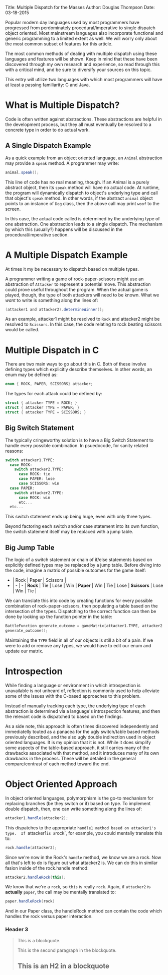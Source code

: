 Title: Multiple Dispatch for the Masses
Author: Douglas Thompson
Date: 03-18-2015

Popular modern day languages used by most programmers have progressed from perdominately procedural/imperative to single dispatch object oriented.  Most mainstream languages also incorporate functional and generic programming to a limited extent as well. We will worry only about the most common subset of features for this article.

The most common methods of dealing with multiple dispatch using these languages and features will be shown.  Keep in mind that these have been discovered through my own research and experience, so read through this with a critical mind, and be sure to diversify your sources on this topic.

This entry will utilize two languages with which most programmers will have at least a passing familiarity: C and Java.

# What is Multiple Dispatch?

Code is often written against abstractions.  These abstractions are helpful in the development process, but they all must eventually be resolved to a concrete type in order to do actual work.

## A Single Dispatch Example

As a quick example from an object oriented language, an `Animal` abstraction may provide a `speak` method.  A programmer may write:
```java
animal.speak();
```
This line of code has no real meaning, though.  If an Animal is a purely abstract object, then its `speak` method will have no actual code.  At runtime, the program will dynamically dispatch to object's underlying type and call that object's `speak` method.  In other words, if the abstract `animal` object points to an instance of `Dog` class, then the above call may print `woof` to the screen.

In this case, the actual code called is determined by the underlying type of one abstraction.  One abstraction leads to a single dispatch.  The mechanism by which this (usually?) happens will be discussed in the procedural/imperative section.

# A Multiple Dispatch Example
At times it my be necessary to dispatch based on multiple types.

A programmer writing a game of rock-paper-scissors might use an abstraction of `Attacker` to represent a potential move.  This abstraction could prove useful throughout the program.  When the actual game is played, though, the type of both attackers will need to be known.  What we *want* to write is something along the lines of:
```java
(attacker1 and attacker2).determineWinner();
```
As an example, attacker1 might be resolved to `Rock` and attacker2 might be resolved to `Scissors`.  In this case, the code relating to rock beating scissors would be called.

# Multiple Dispatch in C
There are two main ways to go about this in C.  Both of these involve defining types which explicitly describe themselves.  In other words, an enum may be defined as:
```c
enum { ROCK, PAPER, SCISSORS} attacker;
```
The types for each attack could be defined by:
```c
struct { attacker TYPE = ROCK; }
struct { attacker TYPE = PAPER; }
struct { attacker TYPE = SCISSORS; }
```
## Big Switch Statement

The typically cringeworthy solution is to have a Big Switch Statement to handle every possible combination.  In psuedocode, for sanity related reasons:
```c
switch attacker1.TYPE:
  case ROCK:
    switch attacker2.TYPE:
      case ROCK: tie
      case PAPER: lose
      case SCISSORS: win
  case PAPER:
    switch attacker2.TYPE:
      case ROCK: win
      etc...
  etc...
```
This switch statement ends up being huge, even with only three types.

Beyond factoring each switch and/or case statement into its own function, the switch statement itself may be replaced with a jump table.

## Big Jump Table
The logic of a switch statement or chain of if/else statements based on explicitly defined types may be replaced by a jump table.  Before diving into the code, imagine a matrix of possible outcomes for the game itself:

- | Rock | Paper | Scissors |
- | - | - |
**Rock** | Tie | Lose | Win |
**Paper** | Win | Tie | Lose |
**Scissors** | Lose | Win | Tie |

We can translate this into code by creating functions for every possible combination of rock-paper-scissors, then populating a table based on the intersection of the types.  Dispatching to the correct function can then be done by looking up the function pointer in the table:
```c
BattleFunction generate_outcome = gameMatrix[attacker1.TYPE, attacker2.TYPE];
generate_outcome();
```
Maintaining the `TYPE` field in all of our objects is still a bit of a pain.  If we were to add or remove any types, we would have to edit our enum and update our matrix.

Introspection
=============
While finding a language or environment in which introspection is unavailable is not unheard of, reflection is commonly used to help alleviate some of the issues with the C-based approaches to this problem.

Instead of manually tracking each type, the underlying type of each abstraction is determined via a language's introspection features, and then the relevant code is dispatched to based on the findings.

As a side note, this approach is often times discovered independently and immediatelly touted as a panacea for the ugly switch/table based methods previously described, and the also ugly double indirection used in object oriented languages.  It is my opinion that it is not.  While it does simplify some aspects of the table-based approach, it still carries many of the drawbacks associated with that method, and it introduces many of its own drawbacks in the process.  These will be detailed in the general compare/contrast of each method toward the end.

# Object Oriented Approach
In object oriented languages, polymorphism is the go-to mechanism for replacing branches (be they switch or if) based on type.  To implement double dispatch, then, one can write something along the lines of:
```java
attacker1.handle(attacker2);
```
This dispatches to the appropriate `handle1 method based on attacker1's type.  If `attacker1` is a `rock`, for example, you could mentally translate this to:
```java
rock.handle(attacker2);
```
Since we're now in the Rock's `handle` method, we know we are a rock.  Now all that's left to do is figure out what attacker2 is.  We can do this in similar fasion inside of the rock.handle method:
```java
attacker2.handleRock(this);
```
We know that we're a `rock`, so `this` is really `rock`.  Again, if `attacker2` is **actually** `paper`, the call may be mentally translated to:
```java
paper.handleRock(rock)
```
And in our Paper class, the handleRock method can contain the code which handles the rock versus paper interaction.

### Header 3

> This is a blockquote.
>
> This is the second paragraph in the blockquote.
>
> ## This is an H2 in a blockquote
